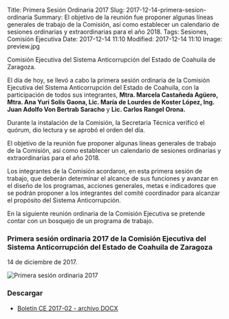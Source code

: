 Title: Primera Sesión Ordinaria 2017
Slug: 2017-12-14-primera-sesion-ordinaria
Summary: El objetivo de la reunión fue proponer algunas líneas generales de trabajo de la Comisión, así como establecer un calendario de sesiones ordinarias y extraordinarias para el año 2018.
Tags: Sesiones, Comisión Ejecutiva
Date: 2017-12-14 11:10
Modified: 2017-12-14 11:10
Image: preview.jpg


Comisión Ejecutiva del Sistema Anticorrupción del Estado de Coahuila de Zaragoza.

El día de hoy, se llevó a cabo la primera sesión ordinaria de la
Comisión Ejecutiva del Sistema Anticorrupción del Estado de Coahuila,
con la participación de todos sus integrantes, **Mtra. Marcela Castañeda
Agüero, Mtra. Ana Yuri Solís Gaona, Lic. María de Lourdes de Koster
López, Ing. Juan Adolfo Von Bertrab Saracho** y **Lic. Carlos Rangel Orona.**

Durante la instalación de la Comisión, la Secretaria Técnica verificó
el quórum, dio lectura y se aprobó el orden del día.

El objetivo de la reunión fue proponer algunas líneas generales de
trabajo de la Comisión, así como establecer un calendario de sesiones
ordinarias y extraordinarias para el año 2018.

Los integrantes de la Comisión acordaron, en esta primera sesión de
trabajo, que deberán determinar el alcance de sus funciones y avanzar
en el diseño de los programas, acciones generales, metas e indicadores
que se podrán proponer a los integrantes del comité coordinador para
alcanzar el propósito del Sistema Anticorrupción.

En la siguiente reunión ordinaria de la Comisión Ejecutiva se pretende
contar con un bosquejo de un programa de trabajo.

### Primera sesión ordinaria 2017 de la Comisión Ejecutiva del Sistema Anticorrupción del Estado de Coahuila de Zaragoza

14 de diciembre de 2017.

<img class="img-fluid" src="foto-ce-2017-02.jpg" alt="Primera sesión ordinaria 2017">

### Descargar

* [Boletín CE 2017-02 - archivo DOCX](boletin-ce-2017-02.docx)
